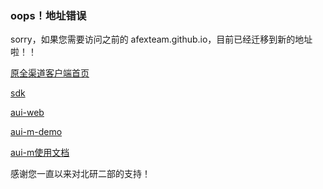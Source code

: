 ### oops！地址错误

sorry，如果您需要访问之前的 afexteam.github.io，目前已经迁移到新的地址啦！！

[原全渠道客户端首页](https://afexteam.github.io/abc-pc)

[sdk](https://afexteam.github.io/abc-pc/sdk-docs/index.html)

[aui-web](https://afexteam.github.io/abc-pc/aui-web-docs/index.html)

[aui-m-demo](https://afexteam.github.io/abc-pc/aui-m-demo/index.html)

[aui-m使用文档](https://github.com/AFEXTeam/abc-pc/tree/master/aui-m-docs)

感谢您一直以来对北研二部的支持！
